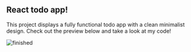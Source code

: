 ## React todo app!
This project displays a fully functional todo app with a clean minimalist design. Check out the preview below and take a look at my code!

![finished](https://user-images.githubusercontent.com/99566488/185253330-ca56f7a5-1146-4886-8f7b-ca8b7146cc8d.gif)
